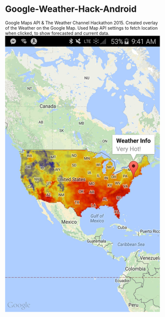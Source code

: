 # Google-Weather-Hack-Android
Google Maps API &amp; The Weather Channel Hackathon 2015.
Created overlay of the Weather on the Google Map. Used Map API settings to fetch location when clicked, to show forecasted and current data. 
![preview](/images/preview.jpg "preview")
